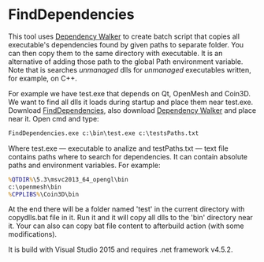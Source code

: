 # FindDependencies
This tool uses [Dependency Walker](http://www.dependencywalker.com/) to create batch script that copies all executable's dependencies found by given paths to separate folder. You can then copy them to the same directory with executable. It is an alternative of adding those path to the global Path environment variable. Note that is searches *unmanaged* dlls for *unmanaged* executables written, for example, on C++. 

For example we have test.exe that depends on Qt, OpenMesh and Coin3D. We want to find all dlls it loads during startup and place them near test.exe. Download [FindDependencies](https://github.com/Unril/FindDependencies/releases/tag/v1.0), also download [Dependency Walker](http://www.dependencywalker.com/) and place near it. Open cmd and type: 
```bat
FindDependencies.exe c:\bin\test.exe c:\testsPaths.txt
```

Where test.exe — executable to analize and testPaths.txt — text file contains paths where to search for dependencies. It can contain absolute paths and environment variables. For example:
```bat
%QTDIR%\5.3\msvc2013_64_opengl\bin
c:\openmesh\bin
%CPPLIBS%\Coin3D\bin
```

At the end there will be a folder named 'test' in the current directory with copydlls.bat file in it. Run it and it will copy all dlls to the 'bin' directory near it. Your can also can copy bat file content to afterbuild action (with some modifications).

It is build with Visual Studio 2015 and requires .net framework v4.5.2.
